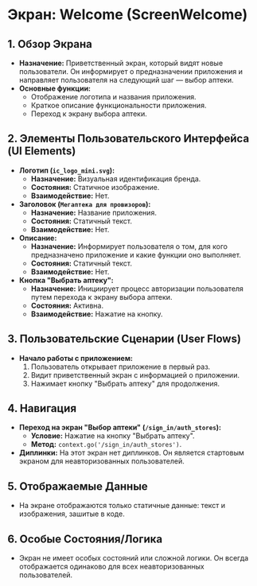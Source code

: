 # Экран: Welcome (ScreenWelcome)

## 1. Обзор Экрана

*   **Назначение:** Приветственный экран, который видят новые пользователи. Он информирует о предназначении приложения и направляет пользователя на следующий шаг — выбор аптеки.
*   **Основные функции:**
    *   Отображение логотипа и названия приложения.
    *   Краткое описание функциональности приложения.
    *   Переход к экрану выбора аптеки.

## 2. Элементы Пользовательского Интерфейса (UI Elements)

*   **Логотип (`ic_logo_mini.svg`):**
    *   **Назначение:** Визуальная идентификация бренда.
    *   **Состояния:** Статичное изображение.
    *   **Взаимодействие:** Нет.
*   **Заголовок (`Мегаптека для провизоров`):**
    *   **Назначение:** Название приложения.
    *   **Состояния:** Статичный текст.
    *   **Взаимодействие:** Нет.
*   **Описание:**
    *   **Назначение:** Информирует пользователя о том, для кого предназначено приложение и какие функции оно выполняет.
    *   **Состояния:** Статичный текст.
    *   **Взаимодействие:** Нет.
*   **Кнопка "Выбрать аптеку":**
    *   **Назначение:** Инициирует процесс авторизации пользователя путем перехода к экрану выбора аптеки.
    *   **Состояния:** Активна.
    *   **Взаимодействие:** Нажатие на кнопку.

## 3. Пользовательские Сценарии (User Flows)

*   **Начало работы с приложением:**
    1.  Пользователь открывает приложение в первый раз.
    2.  Видит приветственный экран с информацией о приложении.
    3.  Нажимает кнопку "Выбрать аптеку" для продолжения.

## 4. Навигация

*   **Переход на экран "Выбор аптеки" (`/sign_in/auth_stores`):**
    *   **Условие:** Нажатие на кнопку "Выбрать аптеку".
    *   **Метод:** `context.go('/sign_in/auth_stores')`.
*   **Диплинки:** На этот экран нет диплинков. Он является стартовым экраном для неавторизованных пользователей.

## 5. Отображаемые Данные

*   На экране отображаются только статичные данные: текст и изображения, зашитые в коде.

## 6. Особые Состояния/Логика

*   Экран не имеет особых состояний или сложной логики. Он всегда отображается одинаково для всех неавторизованных пользователей.
